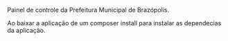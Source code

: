 Painel de controle da Prefeitura Municipal de Brazópolis.

Ao baixar a aplicação de um composer install para instalar as dependecias da aplicação.

